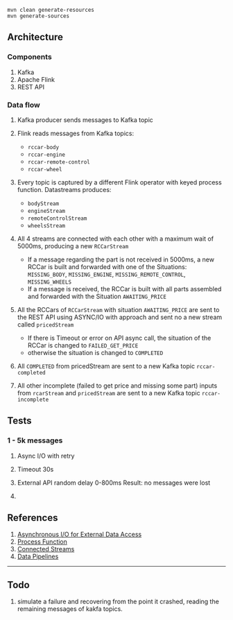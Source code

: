 ```shell
mvn clean generate-resources
mvn generate-sources
```

## Architecture

### Components
1. Kafka
2. Apache Flink
3. REST API

### Data flow

1. Kafka producer sends messages to Kafka topic
2. Flink reads messages from Kafka topics:
    - `rccar-body`
    - `rccar-engine`
    - `rccar-remote-control`
    - `rccar-wheel`
3. Every topic is captured by a different Flink operator with keyed process function. Datastreams produces:
   - `bodyStream`
   - `engineStream`
   - `remoteControlStream`
   - `wheelsStream`
   
4. All 4 streams are connected with each other with a maximum wait of 5000ms, producing a new `RCCarStream`
   - If a message regarding the part is not received in 5000ms, a new RCCar is built and forwarded with one of the Situations: `MISSING_BODY`, `MISSING_ENGINE`, `MISSING_REMOTE_CONTROL`, `MISSING_WHEELS`
   - If a message is received, the RCCar is built with all parts assembled and forwarded with the Situation `AWAITING_PRICE`

5. All the RCCars of `RCCarStream` with situation `AWAITING_PRICE` are sent to the REST API using ASYNC/IO with approach and sent no a new stream called `pricedStream`
   - If there is Timeout or error on API async call, the situation of the RCCar is changed to `FAILED_GET_PRICE`
   - otherwise the situation is changed to `COMPLETED`
6. All `COMPLETED` from pricedStream are sent to a new Kafka topic `rccar-completed`
7. All other incomplete (failed to get price and missing some part) inputs from `rcarStream` and `pricedStream` are sent to a new Kafka topic `rccar-incomplete`

## Tests

### 1 - 5k messages
1. Async I/O with retry
2. Timeout 30s
3. External API random delay 0-800ms
Result: no messages were lost

2. 


## References

1. [Asynchronous I/O for External Data Access](https://nightlies.apache.org/flink/flink-docs-release-1.20/docs/dev/datastream/operators/asyncio/)
2. [Process Function](https://nightlies.apache.org/flink/flink-docs-release-1.20/docs/dev/datastream/operators/process_function/)
3. [Connected Streams](https://nightlies.apache.org/flink/flink-docs-stable/docs/learn-flink/etl/#connected-streams)
4. [Data Pipelines](https://nightlies.apache.org/flink/flink-docs-release-1.17/docs/learn-flink/etl/#example)
---
## Todo

1. simulate a failure and recovering from the point it crashed, reading the remaining messages of kakfa topics.